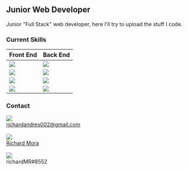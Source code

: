 ## Junior Web Developer
Junior "Full Stack" web developer, here I'll try to upload the stuff I code.
### Current Skills

| Front End  | Back End |
| ------------- | ------------- |
| <img src="https://img.shields.io/badge/HTML5-E34F26?style=for-the-badge&logo=html5&logoColor=white"/>   | <img src="https://img.shields.io/badge/Java-ED8B00?style=for-the-badge&logo=java&logoColor=white"/>  |
| <img src="https://img.shields.io/badge/CSS3-1572B6?style=for-the-badge&logo=css3&logoColor=white"/>  | <img src="https://img.shields.io/badge/Spring-6DB33F?style=for-the-badge&logo=spring&logoColor=white"/>  |
| <img src="https://img.shields.io/badge/JavaScript-323330?style=for-the-badge&logo=javascript&logoColor=F7DF1E"/> | <img src="https://img.shields.io/badge/Spring_Boot-F2F4F9?style=for-the-badge&logo=spring-boot"/>  |
| <img src="https://img.shields.io/badge/React-20232A?style=for-the-badge&logo=react&logoColor=61DAFB"/>  | <img src="https://img.shields.io/badge/MySQL-005C84?style=for-the-badge&logo=mysql&logoColor=white"/>  |


### Contact
<img src="https://img.shields.io/badge/Gmail-D14836?style=for-the-badge&logo=gmail&logoColor=white"/> <br> richardandres002@gmail.com 
<br>
<br>
<img src="https://img.shields.io/badge/LinkedIn-0077B5?style=for-the-badge&logo=linkedin&logoColor=white"/> <br> 
<a href="https://www.linkedin.com/in/richard-mora/" target="_blank"> Richard Mora
</a> 
<br>
<br>
<img src="https://img.shields.io/badge/Discord-5865F2?style=for-the-badge&logo=discord&logoColor=white"/> <br> richardMR#8552

